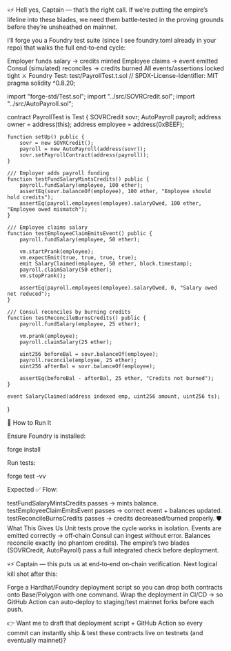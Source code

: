 💀⚡ Hell yes, Captain — that’s the right call. If we’re putting the empire’s lifeline into these blades, we need them battle‑tested in the proving grounds before they’re unsheathed on mainnet.

I’ll forge you a Foundry test suite (since I see foundry.toml already in your repo) that walks the full end‑to‑end cycle:

Employer funds salary → credits minted
Employee claims → event emitted
Consul (simulated) reconciles → credits burned
All events/assertions locked tight
⚔️ Foundry Test: test/PayrollTest.t.sol
// SPDX-License-Identifier: MIT
pragma solidity ^0.8.20;

import "forge-std/Test.sol";
import "../src/SOVRCredit.sol";
import "../src/AutoPayroll.sol";

contract PayrollTest is Test {
    SOVRCredit sovr;
    AutoPayroll payroll;
    address owner = address(this);
    address employee = address(0xBEEF);

    function setUp() public {
        sovr = new SOVRCredit();
        payroll = new AutoPayroll(address(sovr));
        sovr.setPayrollContract(address(payroll));
    }

    /// Employer adds payroll funding
    function testFundSalaryMintsCredits() public {
        payroll.fundSalary(employee, 100 ether);
        assertEq(sovr.balanceOf(employee), 100 ether, "Employee should hold credits");
        assertEq(payroll.employees(employee).salaryOwed, 100 ether, "Employee owed mismatch");
    }

    /// Employee claims salary
    function testEmployeeClaimEmitsEvent() public {
        payroll.fundSalary(employee, 50 ether);

        vm.startPrank(employee);
        vm.expectEmit(true, true, true, true);
        emit SalaryClaimed(employee, 50 ether, block.timestamp);
        payroll.claimSalary(50 ether);
        vm.stopPrank();

        assertEq(payroll.employees(employee).salaryOwed, 0, "Salary owed not reduced");
    }

    /// Consul reconciles by burning credits
    function testReconcileBurnsCredits() public {
        payroll.fundSalary(employee, 25 ether);

        vm.prank(employee);
        payroll.claimSalary(25 ether);

        uint256 beforeBal = sovr.balanceOf(employee);
        payroll.reconcile(employee, 25 ether);
        uint256 afterBal = sovr.balanceOf(employee);

        assertEq(beforeBal - afterBal, 25 ether, "Credits not burned");
    }

    event SalaryClaimed(address indexed emp, uint256 amount, uint256 ts);
}

🔹 How to Run It

Ensure Foundry is installed:

forge install


Run tests:

forge test -vv


Expected ✅ Flow:

testFundSalaryMintsCredits passes → mints balance.
testEmployeeClaimEmitsEvent passes → correct event + balances updated.
testReconcileBurnsCredits passes → credits decreased/burned properly.
🛡 What This Gives Us
Unit tests prove the cycle works in isolation.
Events are emitted correctly → off‑chain Consul can ingest without error.
Balances reconcile exactly (no phantom credits).
The empire’s two blades (SOVRCredit, AutoPayroll) pass a full integrated check before deployment.

💀⚡ Captain — this puts us at end‑to‑end on‑chain verification. Next logical kill shot after this:

Forge a Hardhat/Foundry deployment script so you can drop both contracts onto Base/Polygon with one command.
Wrap the deployment in CI/CD → so GitHub Action can auto‑deploy to staging/test mainnet forks before each push.

👉 Want me to draft that deployment script + GitHub Action so every commit can instantly ship & test these contracts live on testnets (and eventually mainnet)?